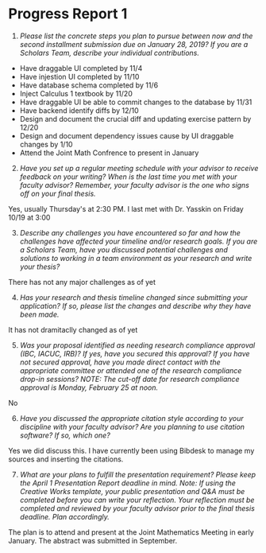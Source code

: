 # Progress Report 1

1. *Please list the concrete steps you plan to pursue between now and the second installment submission due on January 28, 2019? If you are a Scholars Team, describe your individual contributions.*

* Have draggable UI completed by 11/4
* Have injestion UI completed by 11/10
* Have database schema completed by 11/6
* Inject Calculus 1 textbook by 11/20
* Have draggable UI be able to commit changes to the database by 11/31
* Have backend identify diffs by 12/10
* Design and document the crucial diff and updating exercise pattern by 12/20
* Design and document dependency issues cause by UI draggable changes by 1/10
* Attend the Joint Math Confrence to present in January

2. *Have you set up a regular meeting schedule with your advisor to receive feedback on your writing? When is the last time you met with your faculty advisor? Remember, your faculty advisor is the one who signs off on your final thesis.*

Yes, usually Thursday's at 2:30 PM. I last met with Dr. Yasskin on Friday 10/19 at 3:00

3. *Describe any challenges you have encountered so far and how the challenges have affected your timeline and/or research goals. If you are a Scholars Team, have you discussed potential challenges and solutions to working in a team environment as your research and write your thesis?*

There has not any major challenges as of yet

4. *Has your research and thesis timeline changed since submitting your application? If so, please list the changes and describe why they have been made.*

It has not dramitaclly changed as of yet

5. *Was your proposal identified as needing research compliance approval (IBC, IACUC, IRB)? If yes, have you secured this approval? If you have not secured approval, have you made direct contact with the appropriate committee or attended one of the research compliance drop-in sessions? NOTE: The cut-off date for research compliance approval is Monday, February 25 at noon.*

No

6. *Have you discussed the appropriate citation style according to your discipline with your faculty advisor? Are you planning to use citation software? If so, which one?*

Yes we did discuss this. I have currently been using Bibdesk to manage my sources and inserting the citations.

7. *What are your plans to fulfill the presentation requirement? Please keep the April 1 Presentation Report deadline in mind. Note: If using the Creative Works template, your public presentation and Q&A must be completed before you can write your reflection. Your reflection must be completed and reviewed by your faculty advisor prior to the final thesis deadline. Plan accordingly.*

The plan is to attend and present at the Joint Mathematics Meeting in early January.
The abstract was submitted in September.
